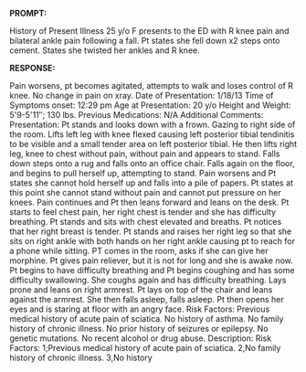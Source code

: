 **PROMPT:**

History of Present Illness 25 y/o F presents to the ED with R knee pain and bilateral ankle pain following a fall. Pt states she fell down x2 steps onto cement. States she twisted her ankles and R knee.

**RESPONSE:**

  Pain worsens, pt becomes agitated, attempts to walk and loses control of R knee. No change in pain on xray.  Date of Presentation: 1/18/13  Time of Symptoms onset: 12:29 pm  Age at Presentation: 20 y/o  Height and Weight: 5'9-5'11″; 130 lbs.  Previous Medications: N/A  Additional Comments:  Presentation:  Pt stands and looks down with a frown. Gazing to right side of the room. Lifts left leg with knee flexed causing left posterior tibial tendinitis to be visible and a small tender area on left posterior tibial. He then lifts right leg, knee to chest without pain, without pain and appears to stand. Falls down steps onto a rug and falls onto an office chair. Falls again on the floor, and begins to pull herself up, attempting to stand. Pain worsens and Pt states she cannot hold herself up and falls into a pile of papers. Pt states at this point she cannot stand without pain and cannot put pressure on her knees. Pain continues and Pt then leans forward and leans on the desk. Pt starts to feel chest pain, her right chest is tender and she has difficulty breathing. Pt stands and sits with chest elevated and breaths. Pt notices that her right breast is tender. Pt stands and raises her right leg so that she sits on right ankle with both hands on her right ankle causing pt to reach for a phone while sitting. PT comes in the room, asks if she can give her morphine. Pt gives pain reliever, but it is not for long and she is awake now. Pt begins to have difficulty breathing and Pt begins coughing and has some difficulty swallowing. She coughs again and has difficulty breathing. Lays prone and leans on right armrest. Pt lays on top of the chair and leans against the armrest. She then falls asleep, falls asleep. Pt then opens her eyes and is staring at floor with an angry face.  Risk Factors:  Previous medical history of acute pain of sciatica. No history of asthma. No family history of chronic illness. No prior history of seizures or epilepsy. No genetic mutations. No recent alcohol or drug abuse.  Description:  Risk Factors:  1;Previous medical history of acute pain of sciatica.  2,No family history of chronic illness.  3,No history